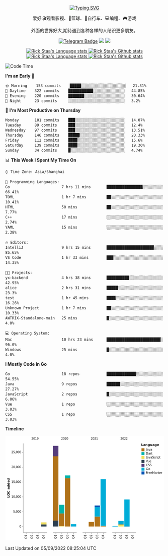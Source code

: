 <div align="center"> 

[![Typing SVG](https://readme-typing-svg.herokuapp.com?size=25&duration=2500&color=eeeeee&vCenter=true&width=200&height=40&lines=Hi+there+%F0%9F%91%8B%F0%9F%8F%BB;I'm+DanBai)](https://git.io/typing-svg)

爱好:🎬观看影视、🏀篮球、🚴自行车、💻编程、🎮游戏

外面的世界好大,期待遇到各种各样的人结识更多朋友。

[![Telegram Badge](https://img.shields.io/badge/-Telegram-blue?style=flat&logo=Telegram&logoColor=white)](https://t.me/danbai9420) 
[![](https://img.shields.io/badge/-Blog-brightgreen?style=flat&logo=Blogger&logoColor=white)](https://p00q.cn)
[![](https://img.shields.io/badge/-Email-red?style=flat&logo=Mail.Ru&logoColor=white)](mailto:danbai@88.com)
</div>

<!-- Light Mode -->
<div align="center"> 
<a href="https://github.com/anuraghazra/github-readme-stats#gh-light-mode-only">
<img height=200 src="https://github-readme-stats-git-master-rstaa-rickstaa.vercel.app/api/top-langs/?username=danbai225&layout=compact&langs_count=10&hide_border=1&role=OWNER,COLLABORATOR#gh-light-mode-only" alt="Rick Staa's Language stats" />
</a>
<a href="https://github.com/anuraghazra/github-readme-stats#gh-light-mode-only">
<img height=200 src="https://github-readme-stats-git-master-rstaa-rickstaa.vercel.app/api?username=danbai225&show_icons=true&count_private=true&line_height=28&hide_border=1&include_all_commits=true&card_width=450&role=OWNER,COLLABORATOR&exclude_repo=github-readme-stats#gh-light-mode-only" alt="Rick Staa's Github stats" />
</a>
</div>

<!-- Dark Mode -->
<div align="center"> 
<a href="https://github.com/anuraghazra/github-readme-stats#gh-dark-mode-only">
<img height=200 src="https://github-readme-stats-git-master-rstaa-rickstaa.vercel.app/api/top-langs/?username=danbai225&layout=compact&langs_count=10&hide_border=1&role=OWNER,COLLABORATOR&theme=github_dark#gh-dark-mode-only" alt="Rick Staa's Language stats" />
</a>
<a href="https://github.com/anuraghazra/github-readme-stats#gh-dark-mode-only">
<img height=200 src="https://github-readme-stats-git-master-rstaa-rickstaa.vercel.app/api?username=danbai225&show_icons=true&count_private=true&line_height=28&hide_border=1&include_all_commits=true&card_width=450&role=OWNER,COLLABORATOR&exclude_repo=github-readme-stats&theme=github_dark#gh-dark-mode-only" alt="Rick Staa's Github stats" />
</a>
</div>

<!--START_SECTION:waka-->
![Code Time](http://img.shields.io/badge/Code%20Time-13%20hrs%2053%20mins-blue)

**I'm an Early 🐤** 

```text
🌞 Morning    153 commits    █████░░░░░░░░░░░░░░░░░░░░   21.31% 
🌆 Daytime    322 commits    ███████████░░░░░░░░░░░░░░   44.85% 
🌃 Evening    220 commits    ███████░░░░░░░░░░░░░░░░░░   30.64% 
🌙 Night      23 commits     ░░░░░░░░░░░░░░░░░░░░░░░░░   3.2%

```
📅 **I'm Most Productive on Thursday** 

```text
Monday       101 commits    ███░░░░░░░░░░░░░░░░░░░░░░   14.07% 
Tuesday      89 commits     ███░░░░░░░░░░░░░░░░░░░░░░   12.4% 
Wednesday    97 commits     ███░░░░░░░░░░░░░░░░░░░░░░   13.51% 
Thursday     146 commits    █████░░░░░░░░░░░░░░░░░░░░   20.33% 
Friday       112 commits    ████░░░░░░░░░░░░░░░░░░░░░   15.6% 
Saturday     139 commits    ████░░░░░░░░░░░░░░░░░░░░░   19.36% 
Sunday       34 commits     █░░░░░░░░░░░░░░░░░░░░░░░░   4.74%

```


📊 **This Week I Spent My Time On** 

```text
⌚︎ Time Zone: Asia/Shanghai

💬 Programming Languages: 
Go                       7 hrs 11 mins       ████████████████░░░░░░░░░   66.41% 
TOML                     1 hr 7 mins         ██░░░░░░░░░░░░░░░░░░░░░░░   10.41% 
HTML                     50 mins             ██░░░░░░░░░░░░░░░░░░░░░░░   7.77% 
C++                      17 mins             ░░░░░░░░░░░░░░░░░░░░░░░░░   2.74% 
YAML                     15 mins             ░░░░░░░░░░░░░░░░░░░░░░░░░   2.38%

🔥 Editors: 
IntelliJ                 9 hrs 15 mins       █████████████████████░░░░   85.65% 
VS Code                  1 hr 33 mins        ███░░░░░░░░░░░░░░░░░░░░░░   14.35%

🐱‍💻 Projects: 
yx-backend               4 hrs 38 mins       ██████████░░░░░░░░░░░░░░░   42.95% 
alice                    2 hrs 31 mins       █████░░░░░░░░░░░░░░░░░░░░   23.3% 
test                     1 hr 45 mins        ████░░░░░░░░░░░░░░░░░░░░░   16.26% 
Unknown Project          1 hr 7 mins         ██░░░░░░░░░░░░░░░░░░░░░░░   10.33% 
AWTRIX-Standalone-main   25 mins             █░░░░░░░░░░░░░░░░░░░░░░░░   4.0%

💻 Operating System: 
Mac                      10 hrs 23 mins      ████████████████████████░   96.0% 
Windows                  25 mins             █░░░░░░░░░░░░░░░░░░░░░░░░   4.0%

```

**I Mostly Code in Go** 

```text
Go                       18 repos            █████████████░░░░░░░░░░░░   54.55% 
Java                     9 repos             ██████░░░░░░░░░░░░░░░░░░░   27.27% 
JavaScript               2 repos             █░░░░░░░░░░░░░░░░░░░░░░░░   6.06% 
Vue                      1 repo              ░░░░░░░░░░░░░░░░░░░░░░░░░   3.03% 
CSS                      1 repo              ░░░░░░░░░░░░░░░░░░░░░░░░░   3.03%

```


**Timeline**

![Chart not found](https://raw.githubusercontent.com/danbai225/danbai225/master/charts/bar_graph.png) 


 Last Updated on 05/09/2022 08:25:04 UTC
<!--END_SECTION:waka-->
